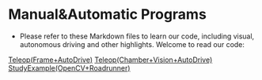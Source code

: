 # Manual&Automatic Programs

- Please refer to these Markdown files to learn our code, including visual, autonomous driving and other highlights. Welcome to read our code:

[Teleop(Frame+AutoDrive)](https://github.com/BlueDarkUP/FTC-27570-INTO-THE-DEEP/blob/53b710ca1ecb6ad96be2c1a7584dc8fd30b14028/TeamCode/src/main/java/org/firstinspires/ftc/teamcode/TeleopWithFrame.md)
[Teleop(Chamber+Vision+AutoDrive)](https://github.com/BlueDarkUP/FTC-27570-INTO-THE-DEEP/blob/53b710ca1ecb6ad96be2c1a7584dc8fd30b14028/TeamCode/src/main/java/org/firstinspires/ftc/teamcode/TeleopWithFrame.md)
[StudyExample(OpenCV+Roadrunner)](https://github.com/BlueDarkUP/FTC-27570-INTO-THE-DEEP/blob/main/TeamCode/src/main/java/org/firstinspires/ftc/teamcode/WebCam.md)